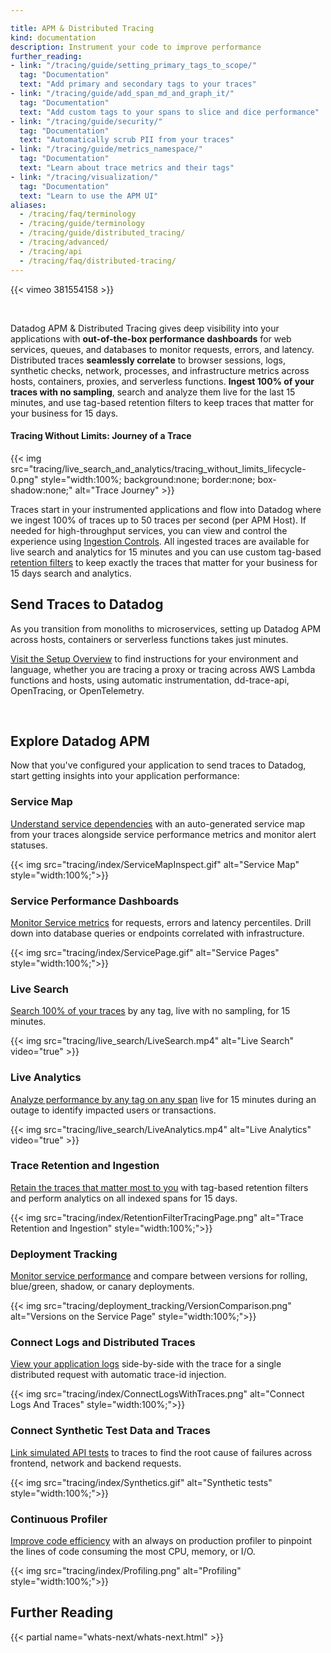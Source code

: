 ```yaml
---

title: APM & Distributed Tracing
kind: documentation
description: Instrument your code to improve performance
further_reading:
- link: "/tracing/guide/setting_primary_tags_to_scope/"
  tag: "Documentation"
  text: "Add primary and secondary tags to your traces"
- link: "/tracing/guide/add_span_md_and_graph_it/"
  tag: "Documentation"
  text: "Add custom tags to your spans to slice and dice performance"
- link: "/tracing/guide/security/"
  tag: "Documentation"
  text: "Automatically scrub PII from your traces"
- link: "/tracing/guide/metrics_namespace/"
  tag: "Documentation"
  text: "Learn about trace metrics and their tags"
- link: "/tracing/visualization/"
  tag: "Documentation"
  text: "Learn to use the APM UI"
aliases:
  - /tracing/faq/terminology
  - /tracing/guide/terminology
  - /tracing/guide/distributed_tracing/
  - /tracing/advanced/
  - /tracing/api
  - /tracing/faq/distributed-tracing/
---
```


{{< vimeo 381554158 >}}

</br>

Datadog APM & Distributed Tracing gives deep visibility into your applications with **out-of-the-box performance dashboards** for web services, queues, and databases to monitor requests, errors, and latency. Distributed traces **seamlessly correlate** to browser sessions, logs, synthetic checks, network, processes, and infrastructure metrics across hosts, containers, proxies, and serverless functions. **Ingest 100% of your traces with no sampling**, search and analyze them live for the last 15 minutes, and use tag-based retention filters to keep traces that matter for your business for 15 days.

#### Tracing Without Limits: Journey of a Trace

{{< img src="tracing/live_search_and_analytics/tracing_without_limits_lifecycle-0.png" style="width:100%; background:none; border:none; box-shadow:none;" alt="Trace Journey" >}}

Traces start in your instrumented applications and flow into Datadog where we ingest 100% of traces up to 50 traces per second (per APM Host). If needed for high-throughput services, you can view and control the experience using [Ingestion Controls][1].  All ingested traces are available for live search and analytics for 15 minutes and you can use custom tag-based [retention filters][2] to keep exactly the traces that matter for your business for 15 days search and analytics.

## Send Traces to Datadog

As you transition from monoliths to microservices, setting up Datadog APM across hosts, containers or serverless functions takes just minutes.

[Visit the Setup Overview][3] to find instructions for your environment and language, whether you are tracing a proxy or tracing across AWS Lambda functions and hosts, using automatic instrumentation, dd-trace-api, OpenTracing, or OpenTelemetry.

<br>

## Explore Datadog APM

Now that you've configured your application to send traces to Datadog, start getting insights into your application performance:

### Service Map

[Understand service dependencies][4] with an auto-generated service map from your traces alongside service performance metrics and monitor alert statuses.

{{< img src="tracing/index/ServiceMapInspect.gif" alt="Service Map"  style="width:100%;">}}

### Service Performance Dashboards

[Monitor Service metrics][5] for requests, errors and latency percentiles.  Drill down into database queries or endpoints correlated with infrastructure.

{{< img src="tracing/index/ServicePage.gif" alt="Service Pages"  style="width:100%;">}}

### Live Search

[Search 100% of your traces][6] by any tag, live with no sampling, for 15 minutes.

{{< img src="tracing/live_search/LiveSearch.mp4" alt="Live Search" video="true" >}}

### Live Analytics

[Analyze performance by any tag on any span][7] live for 15 minutes during an outage to identify impacted users or transactions.

{{< img src="tracing/live_search/LiveAnalytics.mp4" alt="Live Analytics" video="true" >}}

### Trace Retention and Ingestion

[Retain the traces that matter most to you][8] with tag-based retention filters and perform analytics on all indexed spans for 15 days.

{{< img src="tracing/index/RetentionFilterTracingPage.png" alt="Trace Retention and Ingestion"  style="width:100%;">}}

### Deployment Tracking

[Monitor service performance][9] and compare between versions for rolling, blue/green, shadow, or canary deployments.

{{< img src="tracing/deployment_tracking/VersionComparison.png" alt="Versions on the Service Page"  style="width:100%;">}}

### Connect Logs and Distributed Traces

[View your application logs][10] side-by-side with the trace for a single distributed request with automatic trace-id injection.

{{< img src="tracing/index/ConnectLogsWithTraces.png" alt="Connect Logs And Traces"  style="width:100%;">}}

### Connect Synthetic Test Data and Traces

[Link simulated API tests][11] to traces to find the root cause of failures across frontend, network and backend requests.

{{< img src="tracing/index/Synthetics.gif" alt="Synthetic tests"  style="width:100%;">}}

### Continuous Profiler

[Improve code efficiency][12] with an always on production profiler to pinpoint the lines of code consuming the most CPU, memory, or I/O.

{{< img src="tracing/index/Profiling.png" alt="Profiling"  style="width:100%;">}}

## Further Reading

{{< partial name="whats-next/whats-next.html" >}}

[1]: /tracing/trace_retention_and_ingestion/#ingestion-controls
[2]: /tracing/trace_retention_and_ingestion/#retention-filters
[3]: /tracing/setup_overview/
[4]: /tracing/visualization/services_map/
[5]: /tracing/visualization/service/
[6]: /tracing/trace_search_and_analytics/#live-search-for-15-minutes
[7]: /tracing/trace_search_and_analytics/#live-analytics-for-15-minutes
[8]: /tracing/trace_retention_and_ingestion/
[9]: /tracing/deployment_tracking/
[10]: /tracing/connect_logs_and_traces/
[11]: /synthetics/apm/
[12]: /tracing/profiler/
